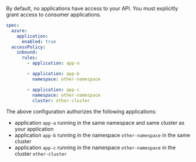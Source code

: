 By default, no applications have access to your API.
You must explicitly grant access to consumer applications.

```yaml title="app.yaml" hl_lines="8-15"
spec:
  azure:
    application:
      enabled: true
  accessPolicy:
    inbound:
      rules:
        - application: app-a

        - application: app-b
          namespace: other-namespace

        - application: app-c
          namespace: other-namespace
          cluster: other-cluster
```

The above configuration authorizes the following applications:

* application `app-a` running in the same namespace and same cluster as your application
* application `app-b` running in the namespace `other-namespace` in the same cluster
* application `app-c` running in the namespace `other-namespace` in the cluster `other-cluster`
